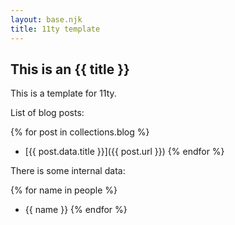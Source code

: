 ```yaml
---
layout: base.njk
title: 11ty template
---
```


## This is an {{ title }}

This is a template for 11ty.

List of blog posts:

{% for post in collections.blog %}
- [{{ post.data.title }}]({{ post.url }})
{% endfor %}

There is some internal data:

{% for name in people %}
- {{ name }}
{% endfor %}
